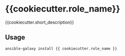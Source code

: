 # {{cookiecutter.role_name}}

{{cookiecutter.short_description}}

## Usage

`ansible-galaxy install {{ cookiecutter.role_name }}`
